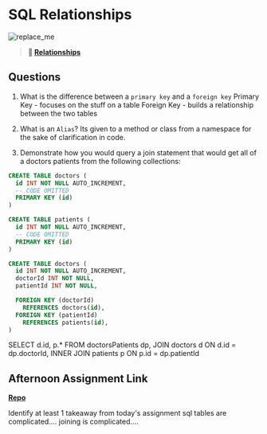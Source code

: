 # SQL Relationships

![replace_me](https://codeworks.blob.core.windows.net/public/assets/img/illustrations/placeholder.svg)

> **📖 [Relationships](https://codeworksacademy.com/fs-student-guide/resources/wk11/02-MySQL-Relationships)**

## Questions

1. What is the difference between a `primary key` and a `foreign key`
  Primary Key - focuses on the stuff on a table
  Foreign Key - builds a relationship between the two tables

2. What is an `Alias`?
  Its given to a method or class from a namespace for the sake of clarification in code.

3. Demonstrate how you would query a join statement that would get all of a doctors patients from the following collections:

```SQL
CREATE TABLE doctors (
  id INT NOT NULL AUTO_INCREMENT,
  -- CODE OMITTED
  PRIMARY KEY (id)
)

CREATE TABLE patients (
  id INT NOT NULL AUTO_INCREMENT,
  -- CODE OMITTED
  PRIMARY KEY (id)
)

CREATE TABLE doctors (
  id INT NOT NULL AUTO_INCREMENT,
  doctorId INT NOT NULL,
  patientId INT NOT NULL,

  FOREIGN KEY (doctorId)
    REFERENCES doctors(id),
  FOREIGN KEY (patientId)
    REFERENCES patients(id),
)

```
SELECT
d.id,
p.*
FROM doctorsPatients dp,
JOIN doctors d ON d.id = dp.doctorId,
INNER JOIN patients p ON p.id = dp.patientId
## Afternoon Assignment Link

**[Repo](https://github.com/KendallPowell/AllSpice)**

Identify at least 1 takeaway from today's assignment
sql tables are complicated.... joining is complicated....